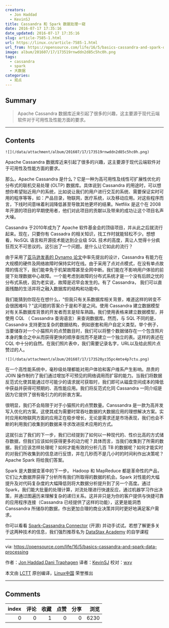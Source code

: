 ```yaml
---
creators:
  - Jon Haddad
  - KevinSJ
title: Cassandra 和 Spark 数据处理一窥
date: 2016-07-17 17:35:16
date_updated: 2016-07-17 17:35:16
slug: article-7585-1.html
url: https://linux.cn/article-7585-1.html
url_from: https://opensource.com/life/16/5/basics-cassandra-and-spark-data-processing
image: album/201607/17/173519rnwddn2d85c5hc0h.png
tags:
  - cassandra
  - spark
  - 大数据
categories:
  - 观点
---
```


## Summary

> Apache Cassandra 数据库近来引起了很多的兴趣，这主要源于现代云端软件对于可用性及性能方面的要求。

***

<!-- more -->

## Contents

`![](/data/attachment/album/201607/17/173519rnwddn2d85c5hc0h.png)`

Apache Cassandra 数据库近来引起了很多的兴趣，这主要源于现代云端软件对于可用性及性能方面的要求。

那么，Apache Cassandra 是什么？它是一种为高可用性及线性可扩展性优化的分布式的联机交易处理 (OLTP) 数据库。具体说到 Cassandra 的用途时，可以想想你希望贴近用户的系统，比如说让我们的用户进行交互的系统、需要保证实时可用的程序等等，如：产品目录，物联网，医疗系统，以及移动应用。对这些程序而言，下线时间意味着利润降低甚至导致其他更坏的结果。Netfilix 是这个在 2008 年开源的项目的早期使用者，他们对此项目的贡献以及带来的成功让这个项目名声大噪。

Cassandra 于2010年成为了 Apache 软件基金会的顶级项目，并从此之后就流行起来。现在，只要你有 Cassadra 的相关知识，找工作时就能轻松不少。想想看，NoSQL 语言和开源技术能达到企业级 SQL 技术的高度，真让人觉得十分疯狂而又不可思议的。这引出了一个问题。是什么让它如此的流行？

由于采用了[亚马逊发表的 Dynamo 论文](http://www.allthingsdistributed.com/files/amazon-dynamo-sosp2007.pdf)中率先提出的设计，Cassandra 有能力在大规模的硬件及网络故障时保持实时在线。由于采用了点对点模式，在没有单点故障的情况下，我们能幸免于机架故障甚至全网中断。我们能在不影响用户体验的前提下处理数据中心故障。一个能考虑到故障的分布式系统才是一个没有后顾之忧的分布式系统，因为老实说，故障是迟早会发生的。有了 Cassandra， 我们可以直面残酷的生活并将之融入数据库的结构和功能中。

我们能猜到你现在在想什么，“但我只有关系数据库相关背景，难道这样的转变不会很困难吗？”这问题的答案介于是和不是之间。使用 Cassandra 建立数据模型对有关系数据库背景的开发者而言是轻车熟路。我们使用表格来建立数据模型，并使用 CQL （ Cassandra 查询语言）来查询数据库。然而，与 SQL 不同的是，Cassandra 支持更加复杂的数据结构，例如嵌套和用户自定义类型。举个例子，当要储存对一个小猫照片的点赞数目时，我们可以将整个数据储存在一个包含照片本身的集合之中从而获得更快的顺序查找而不是建立一个独立的表。这样的表述在 CQL 中十分的自然。在我们照片表中，我们需要记录名字，URL以及给此照片点赞过的人。

`![](/data/attachment/album/201607/17/173520yz35pc4mte4p7ctu.png)`

在一个高性能系统中，毫秒级处理都能对用户体验和客户维系产生影响。昂贵的 JOIN 操作制约了我们通过增加不可预见的网络调用而扩容的能力。当我们将数据反范式化使其能通过尽可能少的请求就可获取时，我们即可从磁盘空间成本的降低中获益并获得可预期的、高性能应用。我们将反范式化同 Cassandra 一同介绍是因为它提供了很有吸引力的的折衷方案。

很明显，我们不会局限于对于小猫照片的点赞数量。Canssandra 是一款为高并发写入优化的方案。这使其成为需要时常吞吐数据的大数据应用的理想解决方案。实时应用和物联网方面的应用正在稳步增长，无论是需求还是市场表现，我们也会不断的利用我们收集到的数据来寻求改进技术应用的方式。

这就引出了我们的下一步，我们已经提到了如何以一种现代的、性价比高的方式储存数据，但我们应该如何获得更多的动力呢？具体而言，当我们收集到了所需的数据，我们应该怎样处理呢？如何才能有效的分析几百 TB 的数据呢？如何才能实时的对我们所收集到的信息进行反馈，并在几秒而不是几小时的时间利作出决策呢？Apache Spark 将给我们答案。

Spark 是大数据变革中的下一步。 Hadoop 和 MapReduce 都是革命性的产品，它们让大数据界获得了分析所有我们所取得的数据的机会。Spark 对性能的大幅提升及对代码复杂度的大幅降低则将大数据分析提升到了另一个高度。通过 Spark，我们能大批量的处理计算，对流处理进行快速反应，通过机器学习作出决策，并通过图遍历来理解复杂的递归关系。这并非只是为你的客户提供与快捷可靠的应用程序连接（Cassandra 已经提供了这样的功能），这更是能洞悉 Canssandra 所储存的数据，作出更加合理的商业决策并同时更好地满足客户需求。

你可以看看 [Spark-Cassandra Connector](https://github.com/datastax/spark-cassandra-connector) (开源) 并动手试试。若想了解更多关于这两种技术的信息，我们强烈推荐名为 [DataStax Academy](https://academy.datastax.com/) 的自学课程

---

via: <https://opensource.com/life/16/5/basics-cassandra-and-spark-data-processing>

作者：[Jon Haddad](https://twitter.com/rustyrazorblade),[Dani Traphagen](https://opensource.com/users/dtrapezoid) 译者：[KevinSJ](https://github.com/KevinSJ) 校对：[wxy](https://github.com/wxy)

本文由 [LCTT](https://github.com/LCTT/TranslateProject) 原创编译，[Linux中国](https://linux.cn/) 荣誉推出

***

## Comments


|   index |   评论 |   收藏 |   点赞 |   分享 |   浏览 |
|--------:|-------:|-------:|-------:|-------:|-------:|
|       0 |      0 |      1 |      0 |      0 |   6230 |
